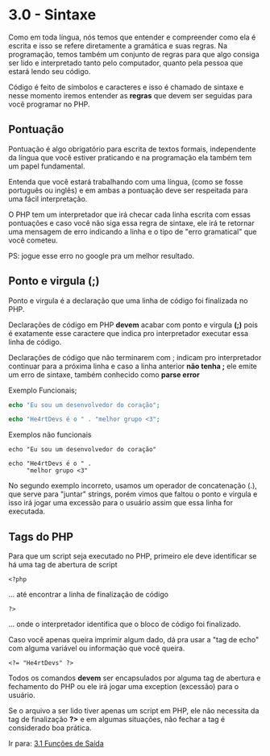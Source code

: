 # 3.0 - Sintaxe

Como em toda língua, nós temos que entender e compreender como ela é escrita e isso se refere diretamente a gramática e suas regras. Na programação, temos também um conjunto de regras para que algo consiga ser lido e interpretado tanto pelo computador, quanto pela pessoa que estará lendo seu código.

Código é feito de símbolos e caracteres e isso é chamado de sintaxe e nesse momento iremos entender as **regras** que devem ser seguidas para você programar no PHP.

## Pontuação

Pontuação é algo obrigatório para escrita de textos formais, independente da língua que você estiver praticando e na programação ela também tem um papel fundamental.

Entenda que você estará trabalhando com uma língua, (como se fosse português ou inglês) e em ambas a pontuação deve ser respeitada para uma fácil interpretação.

O PHP tem um interpretador que irá checar cada linha escrita com essas pontuações e caso você não siga essa regra de sintaxe, ele irá te retornar uma mensagem de erro indicando a linha e o tipo de "erro gramatical" que você cometeu.

PS: jogue esse erro no google pra um melhor resultado.

## Ponto e virgula (;)

Ponto e virgula é a declaração que uma linha de código foi finalizada no PHP.

Declarações de código em PHP **devem** acabar com ponto e virgula **(;)** pois é exatamente esse caractere que indica pro interpretador executar essa linha de código.

Declarações de código que não terminarem com ; indicam pro interpretador continuar para a próxima linha e caso a linha anterior **não tenha ;** ele emite um erro de sintaxe, também conhecido como **parse error**

Exemplo Funcionais;

```php
echo "Eu sou um desenvolvedor do coração";

echo "He4rtDevs é o " . "melhor grupo <3";
```

Exemplos não funcionais

```
echo "Eu sou um desenvolvedor do coração"
```

```
echo "He4rtDevs é o " .
     "melhor grupo <3"
```

No segundo exemplo incorreto, usamos um operador de concatenação (.), que serve para "juntar" strings, porém vimos que faltou o ponto e virgula e isso irá jogar uma excessão para o usuário assim que essa linha for executada.

## Tags do PHP

Para que um script seja executado no PHP, primeiro ele deve identificar se há uma tag de abertura de script

```
<?php
```

... até encontrar a linha de finalização de código

```
?>
```

... onde o interpretador identifica que o bloco de código foi finalizado.

Caso você apenas queira imprimir algum dado, dá pra usar a "tag de echo" com alguma variável ou informação que você queira.

```
<?= "He4rtDevs" ?>
```

Todos os comandos **devem** ser encapsulados por alguma tag de abertura e fechamento do PHP ou ele irá jogar uma exception (excessão) para o usuário.

Se o arquivo a ser lido tiver apenas um script em PHP, ele não necessita da tag de finalização **?>** e em algumas situações, não fechar a tag é considerado boa prática.

Ir para: [3.1 Funções de Saída](1-Saida.md)